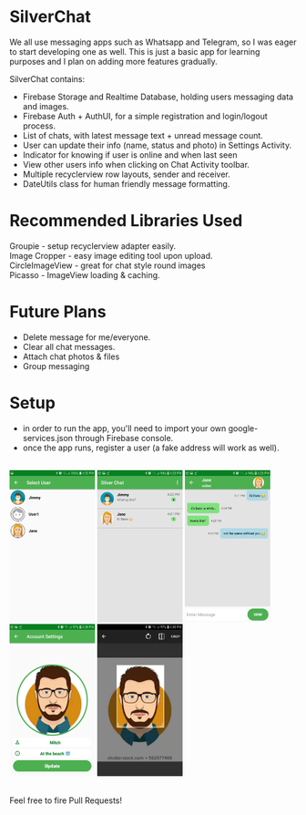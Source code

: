# SilverChat

We all use messaging apps such as Whatsapp and Telegram, so I was eager to start developing one as well.
This is just a basic app for learning purposes and I plan on adding more features gradually.

SilverChat contains:

- Firebase Storage and Realtime Database, holding users messaging data and images.
- Firebase Auth + AuthUI, for a simple registration and login/logout process.
- List of chats, with latest message text + unread message count.
- User can update their info (name, status and photo) in Settings Activity.
- Indicator for knowing if user is online and when last seen
- View other users info when clicking on Chat Activity toolbar.
- Multiple recyclerview row layouts, sender and receiver.
- DateUtils class for human friendly message formatting.

# Recommended Libraries Used
Groupie - setup recyclerview adapter easily.  
Image Cropper - easy image editing tool upon upload.  
CircleImageView - great for chat style round images  
Picasso - ImageView loading & caching.

# Future Plans
- Delete message for me/everyone.
- Clear all chat messages.
- Attach chat photos & files
- Group messaging


# Setup
- in order to run the app, you'll need to import your own google-services.json through Firebase console.
- once the app runs, register a user (a fake address will work as well).




<br/>

<div class="row">
<img src="images/screenshots/scr1.jpeg" width="150">
<img src="images/screenshots/scr2.jpeg" width="150">
<img src="images/screenshots/scr3.jpeg" width="150">
<img src="images/screenshots/scr4.jpeg" width="150">
<img src="images/screenshots/scr5.jpeg" width="150">
</div>

<br/>

Feel free to fire Pull Requests!

